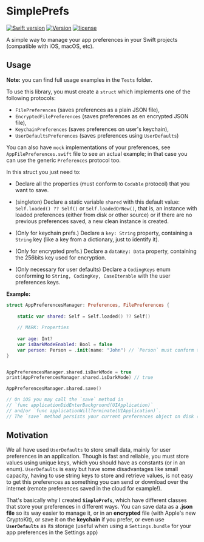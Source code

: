 # SimplePrefs

[![Swift version](https://img.shields.io/badge/Swift-5.1-orange.svg)](https://swift.org/download)
[![Version](https://img.shields.io/badge/version-1.2.2--beta-green.svg)](https://github.com/illescasDaniel/Questions/releases)
[![license](https://img.shields.io/github/license/mashape/apistatus.svg)](https://github.com/illescasDaniel/SimplePrefs/blob/master/LICENSE)

A simple way to manage your app preferences in your Swift projects (compatible with iOS, macOS, etc).

## Usage

**Note:** you can find full usage examples in the `Tests` folder.

To use this library, you must create a `struct` which implements one of the following protocols:
- `FilePreferences` (saves preferences as a plain JSON file), 
- `EncryptedFilePreferences` (saves preferences as en encrypted JSON file),
- `KeychainPreferences` (saves preferences on user's keychain),
- `UserDefaultsPreferences` (saves preferences using `UserDefaults`)

You can also have `mock` implementations of your preferences, see `AppFilePreferences.swift` file to see an actual example; in that case you can use the generic `Preferences` protocol too.

In this struct you just need to:
- Declare all the properties (must conform to `Codable` protocol) that you want to save.
- (singleton) Declare a static variable `shared` with this default value: `Self.loaded() ?? Self()` or `Self.loadedOrNew()`, that is, an instance with loaded preferences (either from disk or other source) or if there are no previous preferences saved, a new clean instance is created.

- (Only for keychain prefs.) Declare a `key: String` property, containing a `String` key (like a key from a dictionary, just to identify it).
- (Only for encrypted prefs.) Declare a `dataKey: Data` property, containing the 256bits key used for encryption.
- (Only necessary for user defaults) Declare a `CodingKeys` enum conforming to `String, CodingKey, CaseIterable` with the user preferences keys.

**Example:**

```swift
struct AppPreferencesManager: Preferences, FilePreferences {
	
    static var shared: Self = Self.loaded() ?? Self()
	
    // MARK: Properties
	
    var age: Int?
    var isDarkModeEnabled: Bool = false
    var person: Person = .init(name: "John") // `Person` must conform to `Codable`
}
```
```swift

AppPreferencesManager.shared.isDarkMode = true
print(AppPreferencesManager.shared.isDarkMode) // true

AppPreferencesManager.shared.save()

// On iOS you may call the `save` method in 
// `func applicationDidEnterBackground(UIApplication)`
// and/or `func applicationWillTerminate(UIApplication)`.
// The `save` method persists your current preferences object on disk (in this case)
```

## Motivation

We all have used `UserDefaults` to store small data, mainly for user preferences in an application. Though is fast and reliable, you must store values using unique keys, which you should have as constants (or in an enum). 
`UserDefaults` is easy but have some disadvantages like small capacity, having to use string keys to store and retrieve values, is not easy to get this preferences as something you can send or download over the internet (remote preferences saved in the cloud for example!).

That's basically why I created **`SimplePrefs`**, which have different classes that store your preferences in different ways.
You can save data as a **.json file** so its way easier to manage it, or in an **encrypted** file (with Apple's new CryptoKit), or save it on the **keychain** if you prefer, or even use **`UserDefaults`** as its storage (useful when using a `Settings.bundle` for your app preferences in the Settings app)
